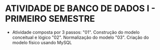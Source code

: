 # ATIVIDADE DE BANCO DE DADOS I - PRIMEIRO SEMESTRE  
- Atividade composta por 3 passos:
  "01". Construção do modelo conceitual e lógico
  "02". Normalização do modelo
  "03". Criação do modelo físico usando MySQL


